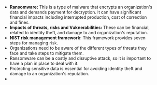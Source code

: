 - **Ransomware:** This is a type of malware that encrypts an organization's data
and demands payment for decryption. It can have significant financial impacts including
interrupted production, cost of correction and fines.
- **Impacts of threats, risks and Vuknerabilities:**
These can be financial, related to identity theft, and damage to 
and organization's reputation.
- **NIST risk management framework:** This framework
provides seven steps for managing risk.
- Organizations need to be aware of the different types of threats
they face and take steps to mitigate them.
- Ransomware can be a costly and disruptive attack,
so it is important to have a plan in place to deal with it.
- Protecting sensitive data is essential for avoiding
identity theft and damage to an organization's reputation.
- 

